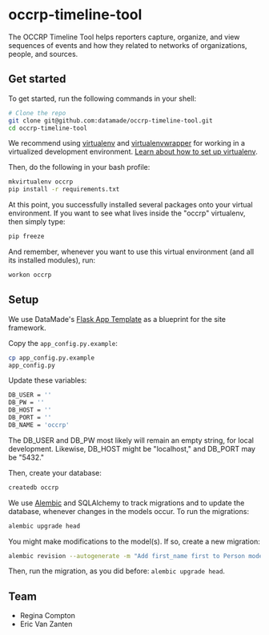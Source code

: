 # occrp-timeline-tool

The OCCRP Timeline Tool helps reporters capture, organize, and view sequences of events and how they related to networks of organizations, people, and sources. 

## Get started
To get started, run the following commands in your shell:

```bash
# Clone the repo
git clone git@github.com:datamade/occrp-timeline-tool.git
cd occrp-timeline-tool
```

We recommend using [virtualenv](https://virtualenv.readthedocs.io/en/latest/)
and
[virtualenvwrapper](https://virtualenvwrapper.readthedocs.io/en/latest/install.html)
for working in a virtualized development environment. [Learn about how to set up
virtualenv](http://docs.python-guide.org/en/latest/dev/virtualenvs/).

Then, do the following in your bash profile:

```bash
mkvirtualenv occrp
pip install -r requirements.txt
```

At this point, you successfully installed several packages onto your virtual environment. If you want to see what lives inside the "occrp" virtualenv, then simply type:

```bash
pip freeze
```

And remember, whenever you want to use this virtual environment (and all its installed modules), run:

```bash
workon occrp
```

## Setup

We use DataMade's [Flask App Template](https://github.com/datamade/flask_app_template) as a blueprint for the site framework.

Copy the `app_config.py.example`:

```bash
cp app_config.py.example
app_config.py
```

Update these variables:

```bash
DB_USER = ''
DB_PW = ''
DB_HOST = ''
DB_PORT = ''
DB_NAME = 'occrp'
```

The DB_USER and DB_PW most likely will remain an empty string, for local development. Likewise, DB_HOST might be "localhost," and DB_PORT may be "5432."

Then, create your database:

```bash
createdb occrp
```

We use [Alembic](http://alembic.zzzcomputing.com/en/latest/index.html) and SQLAlchemy to track migrations and to update the database, whenever changes in the models occur. To run the migrations:

```bash
alembic upgrade head
```

You might make modifications to the model(s). If so, create a new migration:

```bash
alembic revision --autogenerate -m "Add first_name first to Person model"
```

Then, run the migration, as you did before: `alembic upgrade head`.

## Team

* Regina Compton
* Eric Van Zanten

